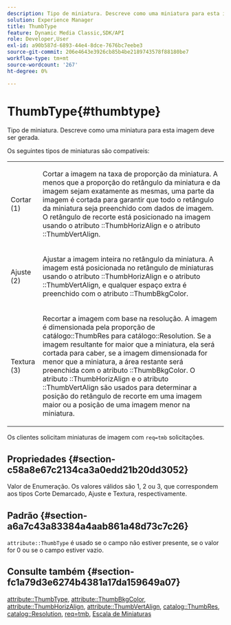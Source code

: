 ```yaml
---
description: Tipo de miniatura. Descreve como uma miniatura para esta imagem deve ser gerada.
solution: Experience Manager
title: ThumbType
feature: Dynamic Media Classic,SDK/API
role: Developer,User
exl-id: a90b587d-6893-44e4-8dce-7676bc7eebe3
source-git-commit: 206e4643e3926cb85b4be2189743578f88180be7
workflow-type: tm+mt
source-wordcount: '267'
ht-degree: 0%

---
```


# ThumbType{#thumbtype}

Tipo de miniatura. Descreve como uma miniatura para esta imagem deve ser gerada.

Os seguintes tipos de miniaturas são compatíveis:

<table id="simpletable_874E4190A1DC4FB0AE1B2E3734746527"> 
 <tr class="strow"> 
  <td class="stentry"> <p>Cortar (1) </p></td> 
  <td class="stentry"> <p>Cortar a imagem na taxa de proporção da miniatura. A menos que a proporção do retângulo da miniatura e da imagem sejam exatamente as mesmas, uma parte da imagem é cortada para garantir que todo o retângulo da miniatura seja preenchido com dados de imagem. O retângulo de recorte está posicionado na imagem usando o atributo <span class="codeph">::ThumbHorizAlign</span> e o atributo <span class="codeph">::ThumbVertAlign</span>. </p></td> 
 </tr> 
 <tr class="strow"> 
  <td class="stentry"> <p>Ajuste (2) </p></td> 
  <td class="stentry"> <p>Ajustar a imagem inteira no retângulo da miniatura. A imagem está posicionada no retângulo de miniaturas usando o atributo <span class="codeph">::ThumbHorizAlign</span> e o atributo <span class="codeph">::ThumbVertAlign</span>, e qualquer espaço extra é preenchido com o atributo <span class="codeph">::ThumbBkgColor</span>. </p></td> 
 </tr> 
 <tr class="strow"> 
  <td class="stentry"> <p>Textura (3) </p></td> 
  <td class="stentry"> <p>Recortar a imagem com base na resolução. A imagem é dimensionada pela proporção de <span class="codeph"> catálogo::ThumbRes</span> para <span class="codeph"> catálogo::Resolution</span>. Se a imagem resultante for maior que a miniatura, ela será cortada para caber, se a imagem dimensionada for menor que a miniatura, a área restante será preenchida com o atributo <span class="codeph">::ThumbBkgColor</span>. O atributo <span class="codeph">::ThumbHorizAlign</span> e o atributo <span class="codeph">::ThumbVertAlign</span> são usados para determinar a posição do retângulo de recorte em uma imagem maior ou a posição de uma imagem menor na miniatura. </p></td> 
 </tr> 
</table>

Os clientes solicitam miniaturas de imagem com `req=tmb` solicitações.

## Propriedades {#section-c58a8e67c2134ca3a0edd21b20dd3052}

Valor de Enumeração. Os valores válidos são 1, 2 ou 3, que correspondem aos tipos Corte Demarcado, Ajuste e Textura, respectivamente.

## Padrão {#section-a6a7c43a83384a4aab861a48d73c7c26}

`attribute::ThumbType` é usado se o campo não estiver presente, se o valor for 0 ou se o campo estiver vazio.

## Consulte também {#section-fc1a79d3e6274b4381a17da159649a07}

[attribute::ThumbType](../../../../../../is-api/image-catalog/image-serving-api-ref/c-image-catalog-reference/c-attributes-reference/r-thumbtype.md#reference-329e9dbf3e5f49548d1eb61915b538f5), [attribute::ThumbBkgColor](../../../../../../is-api/image-catalog/image-serving-api-ref/c-image-catalog-reference/c-attributes-reference/r-thumbbkgcolor.md#reference-8e38088e79a54446a9106d0b93c9b31e), [attribute::ThumbHorizAlign](../../../../../../is-api/image-catalog/image-serving-api-ref/c-image-catalog-reference/c-attributes-reference/r-thumbhorizalign.md#reference-0ae8b88669df4769a9053b22aca33691), [attribute::ThumbVertAlign](../../../../../../is-api/image-catalog/image-serving-api-ref/c-image-catalog-reference/c-attributes-reference/r-thumbvertalign.md#reference-d47c6b34588c4855b04ad134e472f04f), [catalog::ThumbRes](../../../../../../is-api/image-catalog/image-serving-api-ref/c-image-catalog-reference/c-image-svg-data-reference/c-image-data-reference/r-thumbres-cat.md#reference-eedb9991397347c3bed5bd0a785c4c69), [catalog::Resolution](../../../../../../is-api/image-catalog/image-serving-api-ref/c-image-catalog-reference/c-image-svg-data-reference/c-image-data-reference/r-resolution-cat.md#reference-de489f5f36b64bd0831749546f8728e1), [req=tmb](../../../../../../is-api/http-ref/image-serving-api-ref/c-http-protocol-reference/c-command-reference/r-req/r-req.md#reference-907cdb4a97034db7ad94695f25552e76), [Escala de Miniaturas](../../../../../../is-api/http-ref/image-serving-api-ref/c-http-protocol-reference/c-notes-on-server-behavior/r-thumbnail-scaling.md#reference-0f71817f721d4913b34816758d69b07f)
